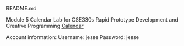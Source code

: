 README.md

Module 5 Calendar Lab for CSE330s Rapid Prototype Development and Creative Programming
[Calendar](jessehuang.me/calendar)

Account information: Username: jesse Password: jesse